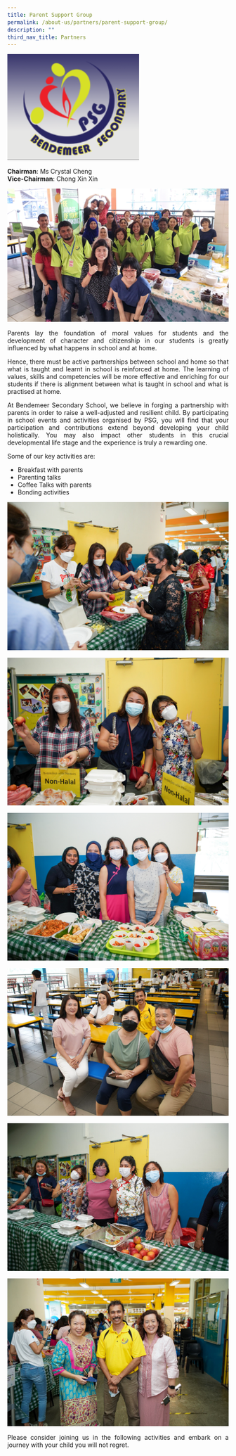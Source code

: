 ```yaml
---
title: Parent Support Group
permalink: /about-us/partners/parent-support-group/
description: ""
third_nav_title: Partners
---
```

<p style="float:Center">
<img src="/images/Aboutus/PSG1.png" alt="learning" style="width:300px"></p>

<b>Chairman</b>:		Ms Crystal Cheng
<br>
<b>Vice-Chairman</b>:	Chong Xin Xin


![Parent Support Group photo](/images/Aboutus/PSG-group.jpg)


<p style="text-align:justify">Parents lay the foundation of moral values for students and the development of character and citizenship in our students is greatly influenced by what happens in school and at home.</p>

<p style="text-align:justify">Hence, there must be active partnerships between school and home so that what is taught and learnt in school is reinforced at home. The learning of values, skills and competencies will be more effective and enriching for our students if there is alignment between what is taught in school and what is practised at home.</p>

<p style="text-align:justify">At Bendemeer Secondary School, we believe in forging a partnership with parents in order to raise a well-adjusted and resilient child. By participating in school events and activities organised by PSG, you will find that your participation and contributions extend beyond developing your child holistically. You may also impact other students in this crucial developmental life stage and the experience is truly a rewarding one.</p>

Some of our key activities are:

* Breakfast with parents
* Parenting talks
* Coffee Talks with parents
* Bonding activities

![Parent Support Group photo](/images/Aboutus/psg-breakfast-01.jpg)

![Parent Support Group photo](/images/Aboutus/psg-breakfast-02.jpg)

![Parent Support Group photo](/images/Aboutus/psg-breakfast-03.jpg)

![Parent Support Group photo](/images/Aboutus/psg-breakfast-04.jpg)

![Parent Support Group photo](/images/Aboutus/psg-breakfast-05.jpg)

![Parent Support Group photo](/images/Aboutus/psg-breakfast-06.jpg)

<p style="text-align:justify">Please consider joining us in the following activities and embark on a journey with your child you will not regret.</p>

<!--


Scan here or use [this link](https://chat.whatsapp.com/GNULdwRsYmI2e22T9XhIeo) to join our WhatsApp chat!


<p style="float:center">
<img src="/images/Aboutus/PSG5.png" alt="PSG Group sign up Code" style="width:300px" /></p>
-->